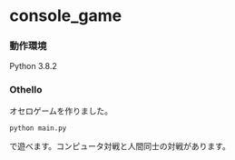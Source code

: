 # console_game

### 動作環境
Python 3.8.2


### Othello
オセロゲームを作りました。
```
python main.py
```
で遊べます。コンピュータ対戦と人間同士の対戦があります。
